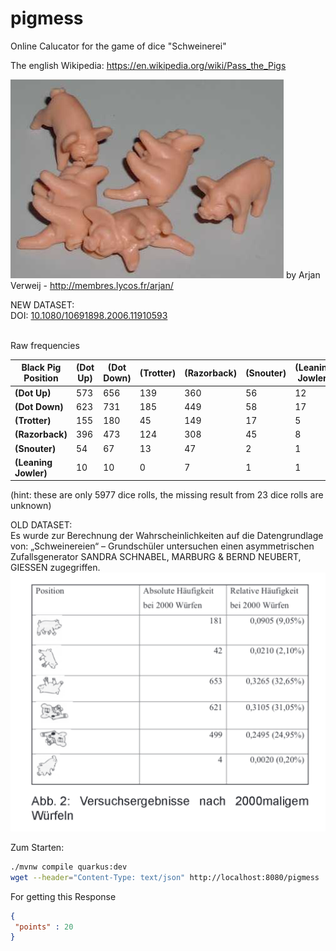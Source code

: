 # pigmess
Online Calucator for the game of dice "Schweinerei"

The english Wikipedia:
https://en.wikipedia.org/wiki/Pass_the_Pigs

![Plastikschweine, die als Würfel benutzt werden.](/images/Pig_dice.jpg?raw=true "Plastikschweine, die als Würfel benutzt werden.")
by Arjan Verweij - http://membres.lycos.fr/arjan/

NEW DATASET:
<br>DOI: [10.1080/10691898.2006.11910593](https://doi.org/10.1080/10691898.2006.11910593)

<br>Raw frequencies

|Black Pig Position|(Dot Up)                       |(Dot Down)                |(Trotter)|(Razorback)|(Snouter)|(Leaning Jowler)|
|------------------|--------------------------------|---------------------------|----------|-----------|---------|----------------|
|**(Dot Up)**        |573                             |656                        |139       |360        |56       |12              |
|**(Dot Down)**      |623                             |731                        |185       |449        |58       |17              |
|**(Trotter)**       |155                             |180                        |45        |149        |17       |5               |
|**(Razorback)**     |396                             |473                        |124       |308        |45       |8               |
|**(Snouter)**       |54                              |67                         |13        |47         |2        |1               |
|**(Leaning Jowler)**|10                              |10                         |0         |7          |1        |1               |

(hint: these are only 5977 dice rolls, the missing result from 23 dice rolls are unknown)


OLD DATASET:
<br>Es wurde zur Berechnung der Wahrscheinlichkeiten auf die Datengrundlage von:
„Schweinereien“ – Grundschüler untersuchen einen asymmetrischen Zufallsgenerator
SANDRA SCHNABEL, MARBURG & BERND NEUBERT, GIESSEN
zugegriffen.
![Screenshot](/images/schweinewahrscheinlichkeit.png?raw=true "Screenshot aus dem Paper.")


Zum Starten:

```bash
./mvnw compile quarkus:dev
wget --header="Content-Type: text/json" http://localhost:8080/pigmess
```

For getting this Response
```json
{
 "points" : 20
}
```
